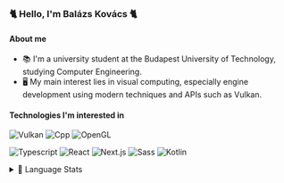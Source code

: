 ### 🐈 Hello, I'm Balázs Kovács 🐈
#### About me
- 📚 I'm a university student at the Budapest University of Technology, studying Computer Engineering.
- 🖥️ My main interest lies in visual computing, especially engine development using modern techniques and APIs such as Vulkan.

#### Technologies I'm interested in
![Vulkan](https://img.shields.io/badge/-Vulkan-%23282C34?style=flat-square&logo=Vulkan&logoColor=#ac162c)
![Cpp](https://img.shields.io/badge/-C++-%23282C34?style=flat-square&logo=C%2B%2B&logoColor=#00599c)
![OpenGL](https://img.shields.io/badge/-OpenGL-%23282C34?style=flat-square&logo=OpenGL&logoColor=#5586A4)

![Typescript](https://img.shields.io/badge/Typescript-%23282C34.svg?&style=flat-square&logo=typescript&logoColor=3178C6)
![React](https://img.shields.io/badge/-React-%23282C34?style=flat-square&logo=react)
![Next.js](https://img.shields.io/badge/-Next.js-%23282C34?style=flat-square&logo=Next.js&logoColor=#000000)
![Sass](https://img.shields.io/badge/-Sass-%23282C34?style=flat-square&logo=Sass&logoColor=#CC6699)
![Kotlin](https://img.shields.io/badge/-Kotlin-%23282C34?style=flat-square&logo=Kotlin&logoColor=#7F52FF)

<details>
  <summary>🧮 Language Stats</summary>
  <br/>
  <a href="https://github.com/anuraghazra/github-readme-stats"><img alt="Andromeda's top languages" src="https://github-readme-stats.vercel.app/api/top-langs/?username=andromeda08&layout=compact&theme=graywhite&hide=css" /></a>
</details
